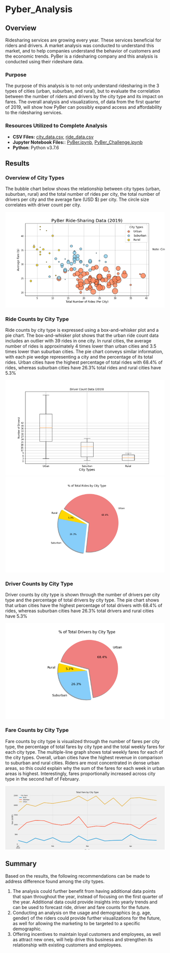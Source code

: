 # Pyber_Analysis

## Overview
Ridesharing services are growing every year. These services beneficial for riders and drivers. A market analysis was conducted to understand this market, and to help companies understand the behavior of customers and the economic trends. PyBer is a ridesharing company and this analysis is conducted using their rideshare data. 

### Purpose
The purpose of this analysis is to not only understand ridesharing in the 3 types of cities (urban, suburban, and rural), but to evaluate the correlation between the number of riders and drivers by the city type and its impact on fares. The overall analysis and visualizations, of data from the first quarter of 2019, will show how PyBer can possibly expand access and affordability to the ridesharing services. 

### Resources Utilized to Complete Analysis
* **CSV Files:** 
[city_data.csv](https://github.com/RabidZippers/Pyber_Analysis/blob/main/Resources/city_data.csv), 
[ride_data.csv](https://github.com/RabidZippers/Pyber_Analysis/blob/main/Resources/ride_data.csv)
* **Jupyter Notebook Files:**: 
[PyBer.ipynb](https://github.com/RabidZippers/Pyber_Analysis/blob/main/PyBer.ipynb), 
[PyBer_Challenge.ipynb](https://github.com/RabidZippers/Pyber_Analysis/blob/main/PyBer_Challenge.ipynb)
* **Python**: 
Python v3.7.6
## Results

### Overview of City Types
The bubble chart below shows the relationship between city types (urban, suburban, rural) and the total number of rides per city, the total number of drivers per city and the average fare (USD $) per city. The circle size correlates with driver count per city.

![Fig1](https://github.com/RabidZippers/Pyber_Analysis/blob/main/Analysis/Fig1.png)

### Ride Counts by City Type

Ride counts by city type is expressed using a box-and-whisker plot and a pie chart. The box-and-whisker plot shows that the urban ride count data includes an outlier with 39 rides in one city. In rural cities, the average number of rides is approximately 4 times lower than urban cities and 3.5 times lower than suburban cities. The pie chart conveys similar information, with each pie wedge representing a city and the percentage of its total rides. Urban cities have the highest percentage of total rides with 68.4% of rides, whereas suburban cities have 26.3% total rides and rural cities have 5.3%

![Fig2](https://github.com/RabidZippers/Pyber_Analysis/blob/main/Analysis/Fig2.png)
![Fig6](https://github.com/RabidZippers/Pyber_Analysis/blob/main/Analysis/Fig6.png)

### Driver Counts by City Type
Driver counts by city type is shown through the number of drivers per city type and the percentage of total drivers by city type. The pie chart shows that urban cities have the highest percentage of total drivers with 68.4% of rides, whereas suburban cities have 26.3% total drivers and rural cities have 5.3%

![Fig7](https://github.com/RabidZippers/Pyber_Analysis/blob/main/Analysis/Fig7.png)

### Fare Counts by City Type
Fare counts by city type is visualized through the number of fares per city type, the percentage of total fares by city type and the total weekly fares for each city type. The multiple-line graph shows total weekly fares for each of the city types. Overall, urban cities have the highest revenue in comparison to suburban and rural cities. Riders are most concentrated in dense urban areas, so this could explain why the sum of the fares for each week in urban areas is highest. Interestingly, fares proportionally increased across city type in the second half of February. 

![PyBer_Fare_Summary](https://github.com/RabidZippers/Pyber_Analysis/blob/main/Analysis/PyBer_fare_summary.png) 

## Summary
Based on the results, the following recommendations can be made to address difference found among the city types.
1.	The analysis could further benefit from having additional data points that span throughout the year, instead of focusing on the first quarter of the year. Additional data could provide insights into yearly trends and can be used to forecast ride, driver and fare counts for the future.  
2.	Conducting an analysis on the usage and demographics (e.g. age, gender) of the riders could provide further visualizations for the future, as well for allowing the marketing to be targeted to a specific demographic.
3.	Offering incentives to maintain loyal customers and employees, as well as attract new ones, will help drive this business and strengthen its relationship with existing customers and employees. 
